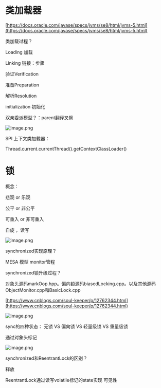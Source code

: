 # 类加载器

[https://docs.oracle.com/javase/specs/jvms/se8/html/jvms-5.html](https://docs.oracle.com/javase/specs/jvms/se8/html/jvms-5.html)

类加载过程？

Loading 加载

Linking 链接：步骤

验证Verification

准备Preparation

解析Resolution

initialization 初始化

双亲委派模型？：parent翻译叉劈

![image.png](1597152756364-98f9da2d-f280-4179-806f-d3699055cc55.png)

SPI 上下文类加载器：

Thread.current.currentThread().getContextClassLoader()

# 锁

概念：

悲观 or 乐观

公平 or 非公平

可重入 or 非可重入

自旋 ，读写

![image.png](1597154545598-5f94092b-29be-4b22-96ff-988e06809211.png)

synchronized实现原理？

MESA 模型 monitor管程

synchronized锁升级过程？

对象头源码markOop.hpp。偏向锁源码biasedLocking.cpp。以及其他源码ObjectMonitor.cpp和BasicLock.cpp

[https://www.cnblogs.com/soul-keeper/p/12762344.html](https://www.cnblogs.com/soul-keeper/p/12762344.html)

![image.png](1597155095623-06886869-c1ea-4245-b8cd-855592c7ec39.png)

sync的四种状态： 无锁 VS 偏向锁 VS 轻量级锁 VS 重量级锁

通过对象头标记

![image.png](1597154709694-68bbdde7-90ca-4e58-85ad-c1676ead1e65.png)

synchronized和ReentrantLock的区别？

释放

ReentrantLock通过读写volatile标记的state实现 可见性